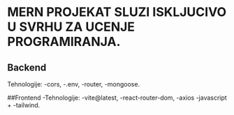 # MERN PROJEKAT SLUZI ISKLJUCIVO U SVRHU ZA UCENJE PROGRAMIRANJA.
## Backend
Tehnologije:
-cors,
-.env,
-router,
-mongoose.

##Frontend
-Tehnologije:
-vite@latest,
-react-router-dom,
-axios
-javascript + 
-tailwind.


